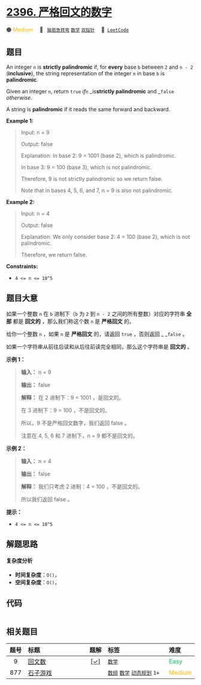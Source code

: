 # [2396. 严格回文的数字](https://leetcode.com/problems/strictly-palindromic-number)

🟠 <font color=#ffb800>Medium</font>&emsp; 🔖&ensp; [`脑筋急转弯`](/tag/brainteaser.md) [`数学`](/tag/math.md) [`双指针`](/tag/two-pointers.md)&emsp; 🔗&ensp;[`LeetCode`](https://leetcode.com/problems/strictly-palindromic-number)

## 题目

An integer `n` is **strictly palindromic** if, for **every** base `b` between
`2` and `n - 2` (**inclusive**), the string representation of the integer `n`
in base `b` is **palindromic**.

Given an integer `n`, return `true` _if_`n` _is**strictly palindromic** and
_`false` _otherwise_.

A string is **palindromic** if it reads the same forward and backward.



**Example 1:**

> Input: n = 9
> 
> Output: false
> 
> Explanation: In base 2: 9 = 1001 (base 2), which is palindromic.
> 
> In base 3: 9 = 100 (base 3), which is not palindromic.
> 
> Therefore, 9 is not strictly palindromic so we return false.
> 
> Note that in bases 4, 5, 6, and 7, n = 9 is also not palindromic.

**Example 2:**

> Input: n = 4
> 
> Output: false
> 
> Explanation: We only consider base 2: 4 = 100 (base 2), which is not palindromic.
> 
> Therefore, we return false.
> 
> 

**Constraints:**

  * `4 <= n <= 10^5`


## 题目大意

如果一个整数 `n` 在 `b` 进制下（`b` 为 `2` 到 `n - 2` 之间的所有整数）对应的字符串 **全部**  都是 **回文的**
，那么我们称这个数 `n` 是 **严格回文**  的。

给你一个整数 `n` ，如果 `n` 是 **严格回文**  的，请返回 `true` ，否则返回 _ _`false` 。

如果一个字符串从前往后读和从后往前读完全相同，那么这个字符串是 **回文的**  。



**示例 1：**

> 
> 
> 
> 
> 
> **输入：** n = 9
> 
> **输出：** false
> 
> **解释：** 在 2 进制下：9 = 1001 ，是回文的。
> 
> 在 3 进制下：9 = 100 ，不是回文的。
> 
> 所以，9 不是严格回文数字，我们返回 false 。
> 
> 注意在 4, 5, 6 和 7 进制下，n = 9 都不是回文的。
> 
> 

**示例 2：**

> 
> 
> 
> 
> 
> **输入：** n = 4
> 
> **输出：** false
> 
> **解释：** 我们只考虑 2 进制：4 = 100 ，不是回文的。
> 
> 所以我们返回 false 。
> 
> 



**提示：**

  * `4 <= n <= 10^5`


## 解题思路

#### 复杂度分析

- **时间复杂度**：`O()`，
- **空间复杂度**：`O()`，

## 代码

```javascript

```

## 相关题目

<!-- prettier-ignore -->
| 题号 | 标题 | 题解 | 标签 | 难度 |
| :------: | :------ | :------: | :------ | :------ |
| 9 | [回文数](https://leetcode.com/problems/palindrome-number) | [[✓]](/problem/0009.md) |  [`数学`](/tag/math.md) | <font color=#15bd66>Easy</font> |
| 877 | [石子游戏](https://leetcode.com/problems/stone-game) |  |  [`数组`](/tag/array.md) [`数学`](/tag/math.md) [`动态规划`](/tag/dynamic-programming.md) `1+` | <font color=#ffb800>Medium</font> |

<style>
.blue {
    background-color: #096dd9;
    padding: 0.25rem 0.5rem;
    margin: 0;
    font-size: 0.85em;
    border-radius: 3px;
    color: white;
    font-weight: 500;
}
table th:first-of-type { width: 10%; }
table th:nth-of-type(2) { width: 35%; }
table th:nth-of-type(3) { width: 10%; }
table th:nth-of-type(4) { width: 35%; }
table th:nth-of-type(5) { width: 10%; }
</style>
